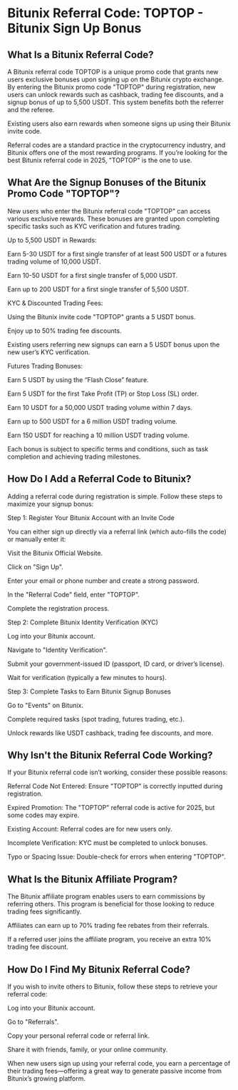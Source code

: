 <h1>Bitunix Referral Code: TOPTOP - Bitunix Sign Up Bonus</h1>

<h2>What Is a Bitunix Referral Code?</h2>

A Bitunix referral code TOPTOP is a unique promo code that grants new users exclusive bonuses upon signing up on the Bitunix crypto exchange. By entering the Bitunix promo code "TOPTOP" during registration, new users can unlock rewards such as cashback, trading fee discounts, and a signup bonus of up to 5,500 USDT. This system benefits both the referrer and the referee.

Existing users also earn rewards when someone signs up using their Bitunix invite code.

Referral codes are a standard practice in the cryptocurrency industry, and Bitunix offers one of the most rewarding programs. If you’re looking for the best Bitunix referral code in 2025, "TOPTOP" is the one to use.

<h2>What Are the Signup Bonuses of the Bitunix Promo Code "TOPTOP"?</h2>

New users who enter the Bitunix referral code "TOPTOP" can access various exclusive rewards. These bonuses are granted upon completing specific tasks such as KYC verification and futures trading.

Up to 5,500 USDT in Rewards:

Earn 5-30 USDT for a first single transfer of at least 500 USDT or a futures trading volume of 10,000 USDT.

Earn 10-50 USDT for a first single transfer of 5,000 USDT.

Earn up to 200 USDT for a first single transfer of 5,500 USDT.

KYC & Discounted Trading Fees:

Using the Bitunix invite code "TOPTOP" grants a 5 USDT bonus.

Enjoy up to 50% trading fee discounts.

Existing users referring new signups can earn a 5 USDT bonus upon the new user’s KYC verification.

Futures Trading Bonuses:

Earn 5 USDT by using the “Flash Close” feature.

Earn 5 USDT for the first Take Profit (TP) or Stop Loss (SL) order.

Earn 10 USDT for a 50,000 USDT trading volume within 7 days.

Earn up to 500 USDT for a 6 million USDT trading volume.

Earn 150 USDT for reaching a 10 million USDT trading volume.

Each bonus is subject to specific terms and conditions, such as task completion and achieving trading milestones.

<h2>How Do I Add a Referral Code to Bitunix?</h2>

Adding a referral code during registration is simple. Follow these steps to maximize your signup bonus:

Step 1: Register Your Bitunix Account with an Invite Code

You can either sign up directly via a referral link (which auto-fills the code) or manually enter it:

Visit the Bitunix Official Website.

Click on "Sign Up".

Enter your email or phone number and create a strong password.

In the "Referral Code" field, enter "TOPTOP".

Complete the registration process.

Step 2: Complete Bitunix Identity Verification (KYC)

Log into your Bitunix account.

Navigate to "Identity Verification".

Submit your government-issued ID (passport, ID card, or driver’s license).

Wait for verification (typically a few minutes to hours).

Step 3: Complete Tasks to Earn Bitunix Signup Bonuses

Go to "Events" on Bitunix.

Complete required tasks (spot trading, futures trading, etc.).

Unlock rewards like USDT cashback, trading fee discounts, and more.

<h2>Why Isn't the Bitunix Referral Code Working?</h2>

If your Bitunix referral code isn’t working, consider these possible reasons:

Referral Code Not Entered: Ensure "TOPTOP" is correctly inputted during registration.

Expired Promotion: The "TOPTOP" referral code is active for 2025, but some codes may expire.

Existing Account: Referral codes are for new users only.

Incomplete Verification: KYC must be completed to unlock bonuses.

Typo or Spacing Issue: Double-check for errors when entering "TOPTOP".

<h2>What Is the Bitunix Affiliate Program?</h2>

The Bitunix affiliate program enables users to earn commissions by referring others. This program is beneficial for those looking to reduce trading fees significantly.

Affiliates can earn up to 70% trading fee rebates from their referrals.

If a referred user joins the affiliate program, you receive an extra 10% trading fee discount.

<h2>How Do I Find My Bitunix Referral Code?</h2>

If you wish to invite others to Bitunix, follow these steps to retrieve your referral code:

Log into your Bitunix account.

Go to "Referrals".

Copy your personal referral code or referral link.

Share it with friends, family, or your online community.

When new users sign up using your referral code, you earn a percentage of their trading fees—offering a great way to generate passive income from Bitunix’s growing platform.
